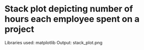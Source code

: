 # Stack plot depicting number of hours each employee spent on a project

Libraries used: matplotlib
Output: stack_plot.png
